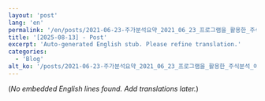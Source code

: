 ```yaml
---
layout: 'post'
lang: 'en'
permalink: '/en/posts/2021-06-23-주가분석요약_2021_06_23_프로그램을_활용한_주식분석_예상결과_08_23_45/'
title: '[2025-08-13] - Post'
excerpt: 'Auto-generated English stub. Please refine translation.'
categories:
  - 'Blog'
alt_ko: '/posts/2021-06-23-주가분석요약_2021_06_23_프로그램을_활용한_주식분석_예상결과_08_23_45/'
---
```


(*No embedded English lines found. Add translations later.*)
